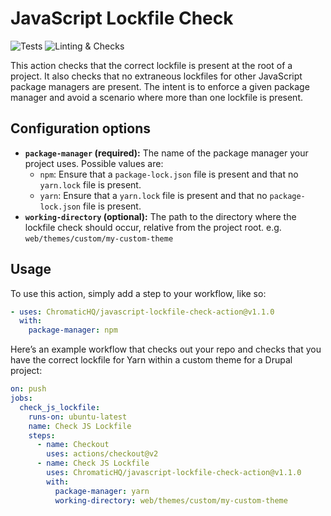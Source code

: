 # JavaScript Lockfile Check

![Tests](https://github.com/ChromaticHQ/javascript-lockfile-check-action/workflows/Tests/badge.svg) ![Linting & Checks](https://github.com/ChromaticHQ/javascript-lockfile-check-action/workflows/Linting%20&%20Checks/badge.svg)

This action checks that the correct lockfile is present at the root of a
project. It also checks that no extraneous lockfiles for other JavaScript
package managers are present. The intent is to enforce a given package manager
and avoid a scenario where more than one lockfile is present.

## Configuration options

- **`package-manager` (required):** The name of the package manager your
  project uses. Possible values are:
  - `npm`: Ensure that a `package-lock.json` file is present and that no
    `yarn.lock` file is present.
  - `yarn`: Ensure that a `yarn.lock` file is present and that no
    `package-lock.json` file is present.
- **`working-directory` (optional):** The path to the directory where the
  lockfile check should occur, relative from the project root. e.g.
  `web/themes/custom/my-custom-theme`

## Usage

To use this action, simply add a step to your workflow, like so:

```yaml
- uses: ChromaticHQ/javascript-lockfile-check-action@v1.1.0
  with:
    package-manager: npm
```

Here’s an example workflow that checks out your repo and checks that you have
the correct lockfile for Yarn within a custom theme for a Drupal project:

```yaml
on: push
jobs:
  check_js_lockfile:
    runs-on: ubuntu-latest
    name: Check JS Lockfile
    steps:
      - name: Checkout
        uses: actions/checkout@v2
      - name: Check JS Lockfile
        uses: ChromaticHQ/javascript-lockfile-check-action@v1.1.0
        with:
          package-manager: yarn
          working-directory: web/themes/custom/my-custom-theme
```
